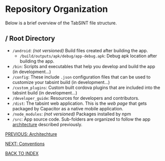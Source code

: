 # Repository Organization

Below is a brief overview of the TabSINT file structure.

## / Root Directory 

- `/android`: *(not versioned)* Build files created after building the app.
  - `/build/outputs/apk/debug/app-debug.apk`: Debug apk location after building the app.
- `/bin`: Scripts and executables that help you develop and build the app (in development...)
- `/config`: These include `.json` configuration files that can be used to customize your tabsint build (in development...)
- `/custom_plugins`: Custom built cordova plugins that are included into the tabsint build (in development...)
- `/developer_guide`: Resources for developers and contributors.
- `/dist`: The tabsint web application. This is the *web page* that gets packaged by Capacitor as a native mobile application.
- `/node_modules`: *(not versioned)* Packages installed by npm
- `/src`: App source code. Sub-folders are organized to follow the app [architecture](architecture.md) described previously.


[PREVIOUS: Architechture](architecture.md)

[NEXT: Conventions](conventions.md)

[BACK TO INDEX](developer-guide-index.md)